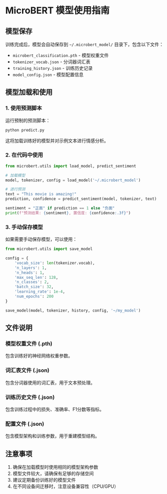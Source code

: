 # MicroBERT 模型使用指南

## 模型保存

训练完成后，模型会自动保存到 `~/.microbert_model/` 目录下，包含以下文件：

- `microbert_classification.pth` - 模型权重文件
- `tokenizer_vocab.json` - 分词器词汇表
- `training_history.json` - 训练历史记录
- `model_config.json` - 模型配置信息

## 模型加载和使用

### 1. 使用预测脚本

运行预制的预测脚本：

```bash
python predict.py
```

这将加载训练好的模型并对示例文本进行情感分析。

### 2. 在代码中使用

```python
from microbert.utils import load_model, predict_sentiment

# 加载模型
model, tokenizer, config = load_model('~/.microbert_model')

# 进行预测
text = "This movie is amazing!"
prediction, confidence = predict_sentiment(model, tokenizer, text)

sentiment = "正面" if prediction == 1 else "负面"
print(f"预测结果: {sentiment}, 置信度: {confidence:.3f}")
```

### 3. 手动保存模型

如果需要手动保存模型，可以使用：

```python
from microbert.utils import save_model

config = {
    'vocab_size': len(tokenizer.vocab),
    'n_layers': 1,
    'n_heads': 1,
    'max_seq_len': 128,
    'n_classes': 2,
    'batch_size': 32,
    'learning_rate': 1e-4,
    'num_epochs': 200
}

save_model(model, tokenizer, history, config, '~/my_model')
```

## 文件说明

### 模型权重文件 (.pth)
包含训练好的神经网络权重参数。

### 词汇表文件 (.json)
包含分词器使用的词汇表，用于文本预处理。

### 训练历史文件 (.json)
包含训练过程中的损失、准确率、F1分数等指标。

### 配置文件 (.json)
包含模型架构和训练参数，用于重建模型结构。

## 注意事项

1. 确保在加载模型时使用相同的模型架构参数
2. 模型文件较大，请确保有足够的存储空间
3. 建议定期备份训练好的模型文件
4. 在不同设备间迁移时，注意设备兼容性（CPU/GPU） 